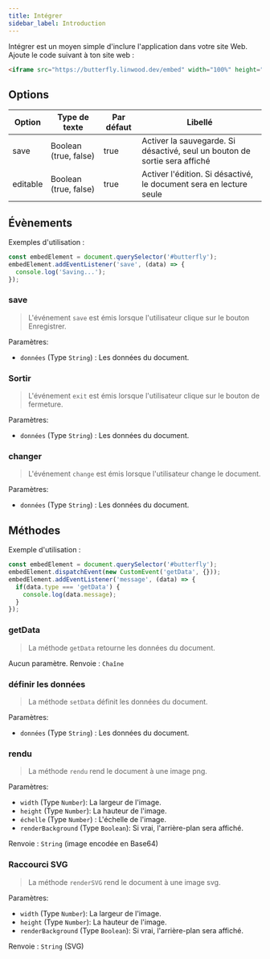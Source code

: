 ```yaml
---
title: Intégrer
sidebar_label: Introduction
---
```


Intégrer est un moyen simple d'inclure l'application dans votre site Web. Ajoute le code suivant à ton site web :

```html
<iframe src="https://butterfly.linwood.dev/embed" width="100%" height="500px" allowtransparency="true"></iframe>
```

## Options

| Option   | Type de texte         | Par défaut | Libellé                                                                    |
| -------- | --------------------- | ---------- | -------------------------------------------------------------------------- |
| save     | Boolean (true, false) | true       | Activer la sauvegarde. Si désactivé, seul un bouton de sortie sera affiché |
| editable | Boolean (true, false) | true       | Activer l'édition. Si désactivé, le document sera en lecture seule         |

## Évènements

Exemples d'utilisation :

```javascript
const embedElement = document.querySelector('#butterfly');
embedElement.addEventListener('save', (data) => {
  console.log('Saving...');
});
```

### save

> L'événement `save` est émis lorsque l'utilisateur clique sur le bouton Enregistrer.

Paramètres:

* `données` (Type `String`) : Les données du document.

### Sortir

> L'événement `exit` est émis lorsque l'utilisateur clique sur le bouton de fermeture.

Paramètres:

* `données` (Type `String`) : Les données du document.

### changer

> L'événement `change` est émis lorsque l'utilisateur change le document.

Paramètres:

* `données` (Type `String`) : Les données du document.

## Méthodes

Exemple d'utilisation :

```javascript
const embedElement = document.querySelector('#butterfly');
embedElement.dispatchEvent(new CustomEvent('getData', {}));
embedElement.addEventListener('message', (data) => {
  if(data.type === 'getData') {
    console.log(data.message);
  }
});
```

### getData

> La méthode `getData` retourne les données du document.

Aucun paramètre. Renvoie : `Chaîne`

### définir les données

> La méthode `setData` définit les données du document.

Paramètres:

* `données` (Type `String`) : Les données du document.

### rendu

> La méthode `rendu` rend le document à une image png.

Paramètres:

* `width` (Type `Number`): La largeur de l'image.
* `height` (Type `Number`): La hauteur de l'image.
* `échelle` (Type `Number`) : L'échelle de l'image.
* `renderBackground` (Type `Boolean`): Si vrai, l'arrière-plan sera affiché.

Renvoie : `String` (image encodée en Base64)

### Raccourci SVG

> La méthode `renderSVG` rend le document à une image svg.

Paramètres:

* `width` (Type `Number`): La largeur de l'image.
* `height` (Type `Number`): La hauteur de l'image.
* `renderBackground` (Type `Boolean`): Si vrai, l'arrière-plan sera affiché.

Renvoie : `String` (SVG)
